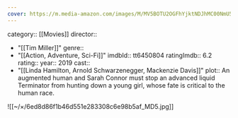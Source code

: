```yaml
---
cover: https://m.media-amazon.com/images/M/MV5BOTU2OGFhYjktNDJhMC00NmU5LWE1OWItNzg5ODU1MzdmNTZkXkEyXkFqcGc@._V1_SX300.jpg
---
```


category:: [[Movies]]
director:: 
  - "[[Tim Miller]]"
genre:: 
  - "[[Action, Adventure, Sci-Fi]]"
imdbId:: tt6450804
ratingImdb:: 6.2
rating::
year:: 2019
cast:: 
  - "[[Linda Hamilton, Arnold Schwarzenegger, Mackenzie Davis]]"
plot:: An augmented human and Sarah Connor must stop an advanced liquid Terminator from hunting down a young girl, whose fate is critical to the human race.

![[~/×/6ed8d86f1b46d551e283308c6e98b5af_MD5.jpg]]
